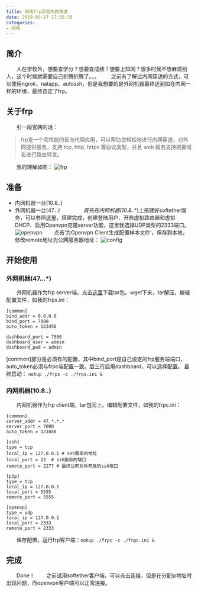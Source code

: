 ```yaml
---
title: 利用frp实现内网穿透
date: 2019-03-17 17:35:30
categories:
- 网络
---
```

## 简介
　　人在学校外，想要查学分？想要查成绩？想要上知网？很多时候不想麻烦别人，这个时候就需要自己折腾折腾了。。。
　　之前有了解过内网穿透的方式，可以使用ngrok、natapp、autossh，但是我想要的是外网机器最终达到如在内网一样的环境，最终选定了frp。

## 关于frp
　　引一段官网的话：
> frp是一个高性能的反向代理应用，可以帮助您轻松地进行内网穿透，对外网提供服务，支持 tcp, http, https 等协议类型，并且 web 服务支持根据域名进行路由转发。

　　我的理解如图：
![frp](https://s2.ax1x.com/2019/03/17/Aed5ex.jpg)

## 准备
- 内网机器一台(10.8.*.*)
- 外网机器一台(47.*.*.*)
　　
　　首先在内网机器(10.8.*.*)上搭建好softether服务，可以参照[这里](https://blog.csdn.net/qq_35422558/article/details/78018089)，搭建完成，创建登陆用户、开启虚拟路由器和虚拟DHCP、启用Openvpn克隆server功能，这里我选择UDP类型的2333端口。
![openvpn](https://s2.ax1x.com/2019/03/17/AeNjO0.jpg)
　　点击‘为Openvpn Client生成配置样本文件’，保存到本地，修改remote地址为公网服务器地址：
![config](https://s2.ax1x.com/2019/03/17/Aea8C4.jpg)


## 开始使用
### 外网机器(47.*.*.*)
　　外网机器作为frp server端，点击[这里](http://diannaobos.iok.la:81/frp/frp-v0.20.0/frp_0.20.0_linux_amd64.tar.gz)下载tar包。wget下来，tar解压，编辑配置文件，如我的frps.ini：
```
[common]
bind_addr = 0.0.0.0
bind_port = 7000
auto_token = 123456

dashboard_port = 7500
dashboard_user = admin
dashboard_pwd = admin
```

[common]部分是必须有的配置，其中bind_port是自己设定的frp服务端端口，auto_token必须与frpc端配置一致。后三行启用dashboard，可以选择配置。
最终启动： `nohup ./frps -c ./frps.ini &`

### 内网机器(10.8.*.*)
　　内网机器作为frp client端，tar包同上。编辑配置文件，如我的frpc.ini：
```
[common]
server_addr = 47.*.*.*
server_port = 7000
auto_token = 123456

[ssh]
type = tcp
local_ip = 127.0.0.1 # ssh服务的地址
local_port = 22  # ssh服务的端口
remote_port = 2277 # 最终公网对外开放的ssh端口

[p2p]
type = tcp
local_ip = 127.0.0.1
local_port = 5555
remote_port = 5555

[openvp]
type = udp
local_ip = 127.0.0.1
local_port = 2333
remote_port = 2333
```
　　保存配置，运行frp客户端：`nohup ./frpc -c ./frpc.ini &`

## 完成
　　Done！
　　之前试用softether客户端，可以点击连接，但是在分配ip地址时出现问题，而openvpn客户端可以正常连接。
